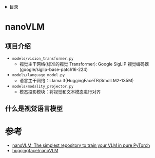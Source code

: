 <details><summary>目录</summary><p>

- [nanoVLM](#nanovlm)
    - [项目介绍](#项目介绍)
    - [什么是视觉语言模型](#什么是视觉语言模型)
- [参考](#参考)
</p></details><p></p>

# nanoVLM

## 项目介绍

* `models/vision_transformer.py`
    -  视觉主干网络(标准的视觉 Transformer): Google SigLIP 视觉编码器(google/siglip-base-patch16-224)
* `models/language_model.py`
    - 语言主干网络：Llama 3(HuggingFaceTB/SmolLM2-135M)
* `models/modality_projector.py`
    - 模态投影模块：将视觉和文本模态进行对齐

## 什么是视觉语言模型






# 参考

* [nanoVLM: The simplest repository to train your VLM in pure PyTorch](https://huggingface.co/blog/zh/nanovlm)
* [huggingface/nanoVLM](https://github.com/huggingface/nanoVLM)

